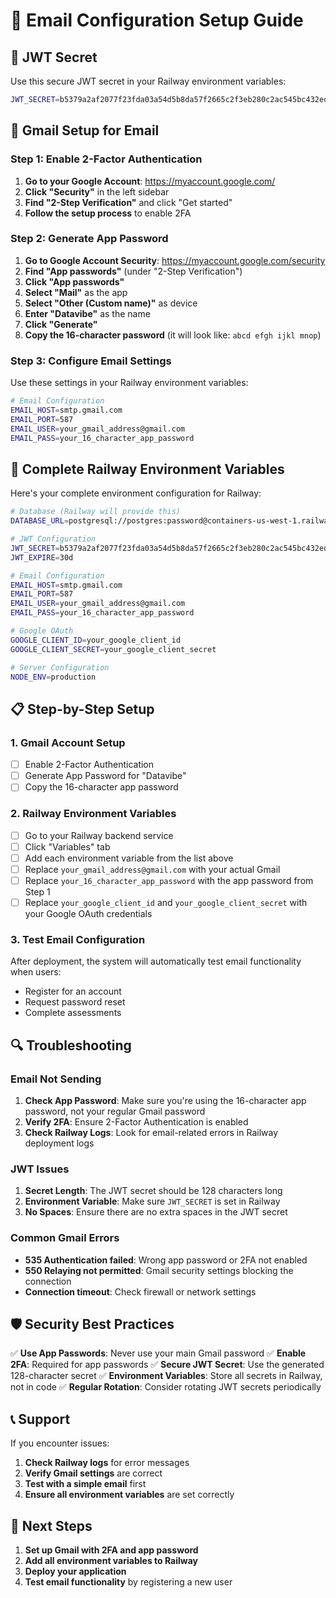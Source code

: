 # 📧 Email Configuration Setup Guide

## 🔐 **JWT Secret**

Use this secure JWT secret in your Railway environment variables:

```bash
JWT_SECRET=b5379a2af2077f23fda03a54d5b8da57f2665c2f3eb280c2ac545bc432edfa61fa8e6015d3d47d8ccddac0580ad0a978fd3b097a5aa3c8965b55f80849c6a9f6
```

## 📧 **Gmail Setup for Email**

### **Step 1: Enable 2-Factor Authentication**

1. **Go to your Google Account**: https://myaccount.google.com/
2. **Click "Security"** in the left sidebar
3. **Find "2-Step Verification"** and click "Get started"
4. **Follow the setup process** to enable 2FA

### **Step 2: Generate App Password**

1. **Go to Google Account Security**: https://myaccount.google.com/security
2. **Find "App passwords"** (under "2-Step Verification")
3. **Click "App passwords"**
4. **Select "Mail"** as the app
5. **Select "Other (Custom name)"** as device
6. **Enter "Datavibe"** as the name
7. **Click "Generate"**
8. **Copy the 16-character password** (it will look like: `abcd efgh ijkl mnop`)

### **Step 3: Configure Email Settings**

Use these settings in your Railway environment variables:

```bash
# Email Configuration
EMAIL_HOST=smtp.gmail.com
EMAIL_PORT=587
EMAIL_USER=your_gmail_address@gmail.com
EMAIL_PASS=your_16_character_app_password
```

## 🔧 **Complete Railway Environment Variables**

Here's your complete environment configuration for Railway:

```bash
# Database (Railway will provide this)
DATABASE_URL=postgresql://postgres:password@containers-us-west-1.railway.app:5432/railway

# JWT Configuration
JWT_SECRET=b5379a2af2077f23fda03a54d5b8da57f2665c2f3eb280c2ac545bc432edfa61fa8e6015d3d47d8ccddac0580ad0a978fd3b097a5aa3c8965b55f80849c6a9f6
JWT_EXPIRE=30d

# Email Configuration
EMAIL_HOST=smtp.gmail.com
EMAIL_PORT=587
EMAIL_USER=your_gmail_address@gmail.com
EMAIL_PASS=your_16_character_app_password

# Google OAuth
GOOGLE_CLIENT_ID=your_google_client_id
GOOGLE_CLIENT_SECRET=your_google_client_secret

# Server Configuration
NODE_ENV=production
```

## 📋 **Step-by-Step Setup**

### **1. Gmail Account Setup**
- [ ] Enable 2-Factor Authentication
- [ ] Generate App Password for "Datavibe"
- [ ] Copy the 16-character app password

### **2. Railway Environment Variables**
- [ ] Go to your Railway backend service
- [ ] Click "Variables" tab
- [ ] Add each environment variable from the list above
- [ ] Replace `your_gmail_address@gmail.com` with your actual Gmail
- [ ] Replace `your_16_character_app_password` with the app password from Step 1
- [ ] Replace `your_google_client_id` and `your_google_client_secret` with your Google OAuth credentials

### **3. Test Email Configuration**
After deployment, the system will automatically test email functionality when users:
- Register for an account
- Request password reset
- Complete assessments

## 🔍 **Troubleshooting**

### **Email Not Sending**
1. **Check App Password**: Make sure you're using the 16-character app password, not your regular Gmail password
2. **Verify 2FA**: Ensure 2-Factor Authentication is enabled
3. **Check Railway Logs**: Look for email-related errors in Railway deployment logs

### **JWT Issues**
1. **Secret Length**: The JWT secret should be 128 characters long
2. **Environment Variable**: Make sure `JWT_SECRET` is set in Railway
3. **No Spaces**: Ensure there are no extra spaces in the JWT secret

### **Common Gmail Errors**
- **535 Authentication failed**: Wrong app password or 2FA not enabled
- **550 Relaying not permitted**: Gmail security settings blocking the connection
- **Connection timeout**: Check firewall or network settings

## 🛡️ **Security Best Practices**

✅ **Use App Passwords**: Never use your main Gmail password
✅ **Enable 2FA**: Required for app passwords
✅ **Secure JWT Secret**: Use the generated 128-character secret
✅ **Environment Variables**: Store all secrets in Railway, not in code
✅ **Regular Rotation**: Consider rotating JWT secrets periodically

## 📞 **Support**

If you encounter issues:
1. **Check Railway logs** for error messages
2. **Verify Gmail settings** are correct
3. **Test with a simple email** first
4. **Ensure all environment variables** are set correctly

## 🎯 **Next Steps**

1. **Set up Gmail with 2FA and app password**
2. **Add all environment variables to Railway**
3. **Deploy your application**
4. **Test email functionality** by registering a new user 